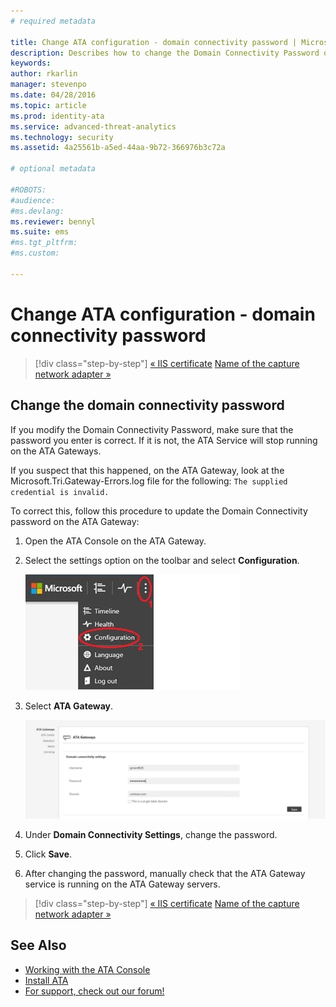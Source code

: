 ```yaml
---
# required metadata

title: Change ATA configuration - domain connectivity password | Microsoft Advanced Threat Analytics
description: Describes how to change the Domain Connectivity Password on the ATA Gateway.
keywords:
author: rkarlin
manager: stevenpo
ms.date: 04/28/2016
ms.topic: article
ms.prod: identity-ata
ms.service: advanced-threat-analytics
ms.technology: security
ms.assetid: 4a25561b-a5ed-44aa-9b72-366976b3c72a

# optional metadata

#ROBOTS:
#audience:
#ms.devlang:
ms.reviewer: bennyl
ms.suite: ems
#ms.tgt_pltfrm:
#ms.custom:

---
```


# Change ATA configuration - domain connectivity password

>[!div class="step-by-step"]
[« IIS certificate](modifying-ata-config-iiscert.md)
[Name of the capture network adapter »](modifying-ata-config-nicname.md)

## Change the domain connectivity password
If you modify the Domain Connectivity Password, make sure that the password you enter is correct. If it is not, the ATA Service will stop running on the ATA Gateways.

If you suspect that this happened, on the ATA Gateway, look at the Microsoft.Tri.Gateway-Errors.log file for the following:
`The supplied credential is invalid.`

To correct this, follow this procedure to update the Domain Connectivity password on the ATA Gateway:

1.  Open the ATA Console on the ATA Gateway.

2.  Select the settings option on the toolbar and select **Configuration**.

    ![ATA configuration settings icon](media/ATA-config-icon.JPG)

3.  Select **ATA Gateway**.

    ![ATAA Gateway change password image](media/ATA-GW-change-DC-password.JPG)

4.  Under **Domain Connectivity Settings**, change the password.

5.  Click **Save**.

6.  After changing the password, manually check that the ATA Gateway service is running on the ATA Gateway servers.

>[!div class="step-by-step"]
[« IIS certificate](modifying-ata-config-iiscert.md)
[Name of the capture network adapter »](modifying-ata-config-nicname.md)

## See Also
- [Working with the ATA Console](/advanced-threat-analytics/understand/working-with-ata-console)
- [Install ATA](install-ata.md)
- [For support, check out our forum!](https://social.technet.microsoft.com/Forums/security/en-US/home?forum=mata)
